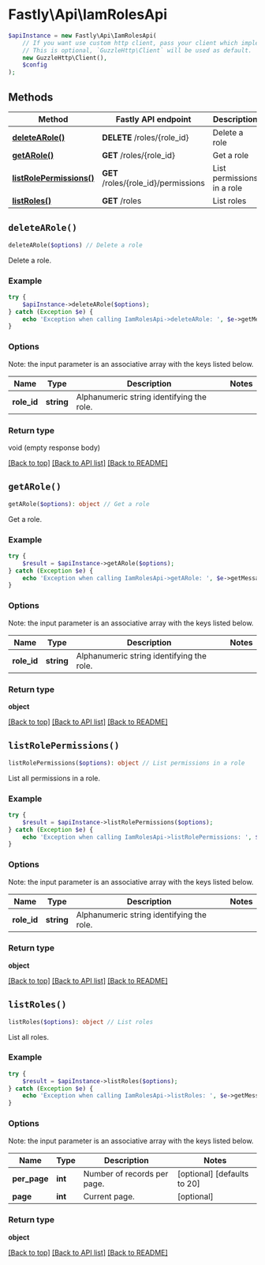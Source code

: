# Fastly\Api\IamRolesApi


```php
$apiInstance = new Fastly\Api\IamRolesApi(
    // If you want use custom http client, pass your client which implements `GuzzleHttp\ClientInterface`.
    // This is optional, `GuzzleHttp\Client` will be used as default.
    new GuzzleHttp\Client(),
    $config
);
```

## Methods

Method | Fastly API endpoint | Description
------------- | ------------- | -------------
[**deleteARole()**](IamRolesApi.md#deleteARole) | **DELETE** /roles/{role_id} | Delete a role
[**getARole()**](IamRolesApi.md#getARole) | **GET** /roles/{role_id} | Get a role
[**listRolePermissions()**](IamRolesApi.md#listRolePermissions) | **GET** /roles/{role_id}/permissions | List permissions in a role
[**listRoles()**](IamRolesApi.md#listRoles) | **GET** /roles | List roles


## `deleteARole()`

```php
deleteARole($options) // Delete a role
```

Delete a role.

### Example
```php
try {
    $apiInstance->deleteARole($options);
} catch (Exception $e) {
    echo 'Exception when calling IamRolesApi->deleteARole: ', $e->getMessage(), PHP_EOL;
}
```

### Options

Note: the input parameter is an associative array with the keys listed below.

Name | Type | Description  | Notes
------------- | ------------- | ------------- | -------------
**role_id** | **string** | Alphanumeric string identifying the role. |

### Return type

void (empty response body)

[[Back to top]](#) [[Back to API list]](../../README.md#endpoints)
[[Back to README]](../../README.md)

## `getARole()`

```php
getARole($options): object // Get a role
```

Get a role.

### Example
```php
try {
    $result = $apiInstance->getARole($options);
} catch (Exception $e) {
    echo 'Exception when calling IamRolesApi->getARole: ', $e->getMessage(), PHP_EOL;
}
```

### Options

Note: the input parameter is an associative array with the keys listed below.

Name | Type | Description  | Notes
------------- | ------------- | ------------- | -------------
**role_id** | **string** | Alphanumeric string identifying the role. |

### Return type

**object**

[[Back to top]](#) [[Back to API list]](../../README.md#endpoints)
[[Back to README]](../../README.md)

## `listRolePermissions()`

```php
listRolePermissions($options): object // List permissions in a role
```

List all permissions in a role.

### Example
```php
try {
    $result = $apiInstance->listRolePermissions($options);
} catch (Exception $e) {
    echo 'Exception when calling IamRolesApi->listRolePermissions: ', $e->getMessage(), PHP_EOL;
}
```

### Options

Note: the input parameter is an associative array with the keys listed below.

Name | Type | Description  | Notes
------------- | ------------- | ------------- | -------------
**role_id** | **string** | Alphanumeric string identifying the role. |

### Return type

**object**

[[Back to top]](#) [[Back to API list]](../../README.md#endpoints)
[[Back to README]](../../README.md)

## `listRoles()`

```php
listRoles($options): object // List roles
```

List all roles.

### Example
```php
try {
    $result = $apiInstance->listRoles($options);
} catch (Exception $e) {
    echo 'Exception when calling IamRolesApi->listRoles: ', $e->getMessage(), PHP_EOL;
}
```

### Options

Note: the input parameter is an associative array with the keys listed below.

Name | Type | Description  | Notes
------------- | ------------- | ------------- | -------------
**per_page** | **int** | Number of records per page. | [optional] [defaults to 20]
**page** | **int** | Current page. | [optional]

### Return type

**object**

[[Back to top]](#) [[Back to API list]](../../README.md#endpoints)
[[Back to README]](../../README.md)
